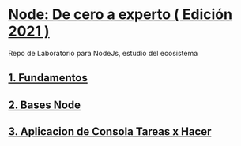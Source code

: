 # [Node: De cero a experto ( Edición 2021 )](https://www.udemy.com/course/node-de-cero-a-experto/)

Repo de Laboratorio para NodeJs, estudio del ecosistema

## [1. Fundamentos](https://github.com/jmsalinas88/node-js-de-cero-a-experto/tree/main/01-Fundamentos-de-Node)
## [2. Bases Node](https://github.com/jmsalinas88/node-js-de-cero-a-experto/tree/main/02-Bases-Node)
## [3. Aplicacion de Consola Tareas x Hacer](https://github.com/jmsalinas88/node-js-de-cero-a-experto/tree/main/03-Tareas-Hacer)

